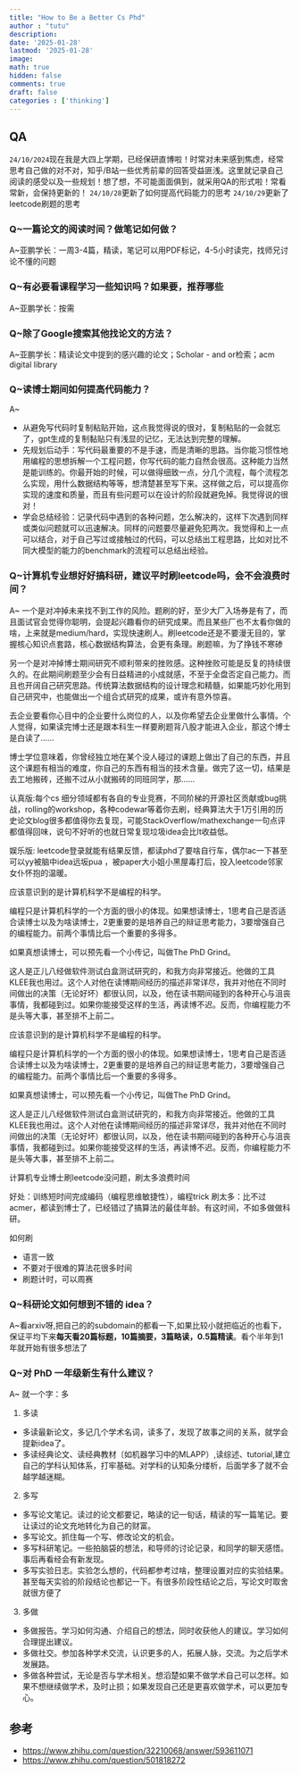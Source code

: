 ```yaml
---
title: "How to Be a Better Cs Phd"
author : "tutu"
description:
date: '2025-01-28'
lastmod: '2025-01-28'
image:
math: true
hidden: false
comments: true
draft: false
categories : ['thinking']
---
```


## QA

`24/10/2024`现在我是大四上学期，已经保研直博啦！时常对未来感到焦虑，经常思考自己做的对不对，知乎/B站一些优秀前辈的回答受益匪浅。这里就记录自己阅读的感受以及一些规划！想了想，不可能面面俱到，就采用QA的形式啦！常看常新，会保持更新的！
`24/10/28`更新了如何提高代码能力的思考
`24/10/29`更新了leetcode刷题的思考

### Q~一篇论文的阅读时间？做笔记如何做？

A~亚鹏学长：一周3-4篇，精读，笔记可以用PDF标记，4-5小时读完，找师兄讨论不懂的问题

### Q~有必要看课程学习一些知识吗？如果要，推荐哪些

A~亚鹏学长：按需

### Q~除了Google搜索其他找论文的方法？

A~亚鹏学长：精读论文中提到的感兴趣的论文；Scholar - and or检索；acm digital library

### Q~读博士期间如何提高代码能力？

A~

- 从避免写代码时复制粘贴开始，这点我觉得说的很对，复制粘贴的一会就忘了，gpt生成的复制黏贴只有浅显的记忆，无法达到完整的理解。
- 先规划后动手：写代码最重要的不是手速，而是清晰的思路。当你能习惯性地用编程的思想拆解一个工程问题，你写代码的能力自然会很高。这种能力当然是能训练的。你最开始的时候，可以做得细致一点，分几个流程，每个流程怎么实现，用什么数据结构等等，想清楚甚至写下来。这样做之后，可以提高你实现的速度和质量，而且有些问题可以在设计的阶段就避免掉。我觉得说的很对！
- 学会总结经验：记录代码中遇到的各种问题，怎么解决的，这样下次遇到同样或类似问题就可以迅速解决。同样的问题要尽量避免犯两次。我觉得和上一点可以结合，对于自己写过或接触过的代码，可以总结出工程思路，比如对比不同大模型的能力的benchmark的流程可以总结出经验。

### Q~计算机专业想好好搞科研，建议平时刷leetcode吗，会不会浪费时间？

A~
一个是对冲掉未来找不到工作的风险。题刷的好，至少大厂入场券是有了，而且面试官会觉得你聪明，会提起兴趣看你的研究成果。而且某些厂也不太看你做的啥，上来就是medium/hard，实现快速刷人。刷leetcode还是不要漫无目的，掌握核心知识点套路，核心数据结构算法，会更有条理。刷题嘛，为了挣钱不寒碜

另一个是对冲掉博士期间研究不顺利带来的挫败感。这种挫败可能是反复的持续很久的。在此期间刷题至少会有日益精进的小成就感，不至于全盘否定自己能力。而且也开阔自己研究思路。传统算法数据结构的设计理念和精髓，如果能巧妙化用到自己研究中，也能做出一个组合式研究的成果，或许有意外惊喜。

去企业要看你心目中的企业要什么岗位的人，以及你希望去企业里做什么事情。个人觉得，如果读完博士还是跟本科生一样要刷题背八股才能进入企业，那这个博士是白读了……

博士学位意味着，你曾经独立地在某个没人碰过的课题上做出了自己的东西，并且这个课题有相当的难度，你自己的东西有相当的技术含量。做完了这一切，结果是去工地搬砖，还搬不过从小就搬砖的同班同学，那……

 认真版:每个cs 细分领域都有各自的专业竞赛，不同阶梯的开源社区贡献或bug挑战，rolling的workshop，各种codewar等着你去刷，经典算法大于1万引用的历史论文blog很多都值得你去复现，可能StackOverflow/mathexchange一句点评都值得回味，说句不好听的也就日常复现垃圾idea会比lt收益低。

娱乐版: leetcode登录就能有结果反馈，都读phd了要啥自行车，偶尔ac一下甚至可以yy被脑中idea远坂pua ，被paper大小姐小黑屋毒打后，投入leetcode邻家女仆怀抱的温暖。

应该意识到的是计算机科学不是编程的科学。

编程只是计算机科学的一个方面的很小的体现。如果想读博士，1思考自己是否适合读博士以及为啥读博士，2更重要的是培养自己的辩证思考能力，3要增强自己的编程能力。前两个事情比后一个重要的多得多。

如果真想读博士，可以预先看一个小传记，叫做The PhD Grind。

这人是正儿八经做软件测试白盒测试研究的，和我方向非常接近。他做的工具KLEE我也用过。这个人对他在读博期间经历的描述非常详尽，我并对他在不同时间做出的决策（无论好坏）都很认同，以及，他在读书期间碰到的各种开心与沮丧事情，我都碰到过。如果你能接受这样的生活，再读博不迟。反而，你编程能力不是头等大事，甚至排不上前二。

  应该意识到的是计算机科学不是编程的科学。

编程只是计算机科学的一个方面的很小的体现。如果想读博士，1思考自己是否适合读博士以及为啥读博士，2更重要的是培养自己的辩证思考能力，3要增强自己的编程能力。前两个事情比后一个重要的多得多。

如果真想读博士，可以预先看一个小传记，叫做The PhD Grind。

这人是正儿八经做软件测试白盒测试研究的，和我方向非常接近。他做的工具KLEE我也用过。这个人对他在读博期间经历的描述非常详尽，我并对他在不同时间做出的决策（无论好坏）都很认同，以及，他在读书期间碰到的各种开心与沮丧事情，我都碰到过。如果你能接受这样的生活，再读博不迟。反而，你编程能力不是头等大事，甚至排不上前二。

计算机专业博士刷leetcode没问题，刷太多浪费时间

好处：训练短时间完成编码（编程思维敏捷性），编程trick
刷太多：比不过acmer，都读到博士了，已经错过了搞算法的最佳年龄。有这时间，不如多做做科研。

如何刷

- 语言一致
- 不要对于很难的算法花很多时间
- 刷题计时，可以周赛

### Q~科研论文如何想到不错的 idea？

A~看arxiv呀,把自己的的subdomain的都看一下,如果比较小就把临近的也看下，保证平均下来**每天看20篇标题，10篇摘要，3篇略读，0.5篇精读**。看个半年到1年就开始有很多想法了

### Q~对 PhD 一年级新生有什么建议？

A~
就一个字：多

1. 多读

- 多读最新论文，多记几个学术名词，读多了，发现了故事之间的关系，就学会提新idea了。
- 多读经典论文、读经典教材〔如机器学习中的MLAPP）,读综述、tutorial,建立自己的学科认知体系，打牢基础。对学科的认知条分缕析，后面学多了就不会越学越迷糊。

2. 多写

- 多写论文笔记。读过的论文都要记，略读的记一旬话，精读的写一篇笔记。要让读过的论文充地转化为自己的财富。
- 多写论文。抓住每一个写、修改论文的机会。
- 多写科研笔记。一些拍脑袋的想法，和导师的讨论记录，和同学的聊天感悟。事后再看经会有新发现。
- 多写实验日志。实验怎么想的，代码都参考过啥，整理设置对应的实验结果。甚至每天实验的阶段结论也都记一下。有很多阶段性结论之后，写论文时取舍就很方便了

3. 多做

- 多做报告。学习如何沟通、介绍自己的想法，同时收获他人的建议。学习如何合理提出建议。
- 多做社交。参加各种学术交流，认识更多的人，拓展人脉，交流。为之后学术发展路。
- 多做各种尝试，无论是否与学术相关。想滔楚如果不做学术自己可以怎样。如果不想继续做学术，及时止损；如果发现自己还是更喜欢做学术，可以更加专心。

## 参考

- <https://www.zhihu.com/question/32210068/answer/593611071>
- <https://www.zhihu.com/question/501818272>
